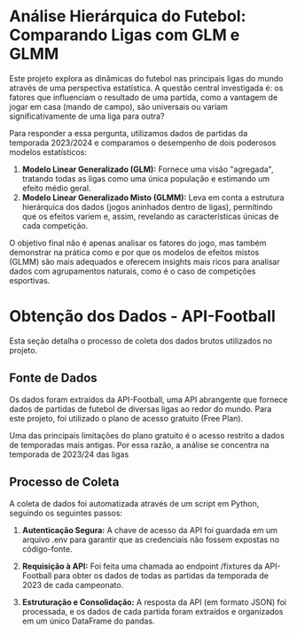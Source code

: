 # Análise Hierárquica do Futebol: Comparando Ligas com GLM e GLMM

Este projeto explora as dinâmicas do futebol nas principais ligas do mundo através de uma perspectiva estatística. A questão central investigada é: os fatores que influenciam o resultado de uma partida, como a vantagem de jogar em casa (mando de campo), são universais ou variam significativamente de uma liga para outra?

Para responder a essa pergunta, utilizamos dados de partidas da temporada 2023/2024 e comparamos o desempenho de dois poderosos modelos estatísticos:

1.  **Modelo Linear Generalizado (GLM):** Fornece uma visão "agregada", tratando todas as ligas como uma única população e estimando um efeito médio geral.
2.  **Modelo Linear Generalizado Misto (GLMM):** Leva em conta a estrutura hierárquica dos dados (jogos aninhados dentro de ligas), permitindo que os efeitos variem e, assim, revelando as características únicas de cada competição.

O objetivo final não é apenas analisar os fatores do jogo, mas também demonstrar na prática como e por que os modelos de efeitos mistos (GLMM) são mais adequados e oferecem insights mais ricos para analisar dados com agrupamentos naturais, como é o caso de competições esportivas.

# Obtenção dos Dados - API-Football

Esta seção detalha o processo de coleta dos dados brutos utilizados no projeto.

## Fonte de Dados

Os dados foram extraídos da API-Football, uma API abrangente que fornece dados de partidas de futebol de diversas ligas ao redor do mundo. Para este projeto, foi utilizado o plano de acesso gratuito (Free Plan).

Uma das principais limitações do plano gratuito é o acesso restrito a dados de temporadas mais antigas. Por essa razão, a análise se concentra na temporada de 2023/24 das ligas

## Processo de Coleta

A coleta de dados foi automatizada através de um script em Python, seguindo os seguintes passos:

1.  **Autenticação Segura:** A chave de acesso da API foi guardada em um arquivo .env para garantir que as credenciais não fossem expostas no código-fonte.

2.  **Requisição à API:** Foi feita uma chamada ao endpoint /fixtures da API-Football para obter os dados de todas as partidas da temporada de 2023 de cada campeonato.

3.  **Estruturação e Consolidação:** A resposta da API (em formato JSON) foi processada, e os dados de cada partida foram extraídos e organizados em um único DataFrame do pandas.
